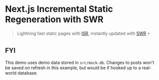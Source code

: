 # Next.js Incremental Static Regeneration with SWR

> Lightning fast static pages with [ISR](https://nextjs.org/docs/basic-features/data-fetching#incremental-static-regeneration), instantly updated with [SWR](https://swr.vercel.app) ⚡️

## FYI

This demo uses demo data stored in `src/mock-db`. Changes to posts won't be saved on refresh in this example, but would be if hooked up to a real-world database.

